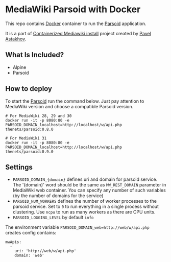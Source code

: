 # MediaWiki Parsoid with Docker

This repo contains [Docker](https://docs.docker.com/) container to run the [Parsoid](https://www.mediawiki.org/wiki/Parsoid) application.

It is a part of [Containerized Mediawiki install](https://github.com/pastakhov/compose-mediawiki-ubuntu) project created by [Pavel Astakhov](https://github.com/pastakhov).

## What Is Included?
- Alpine
- Parsoid

## How to deploy
To start the [Parsoid](https://www.mediawiki.org/wiki/Parsoid) run the command below. Just pay attention to MediaWiki version and choose a compatible Parsoid version.

```
# For MediaWiki 28, 29 and 30
docker run -it -p 8080:80 -e PARSOID_DOMAIN_localhost=http://localhost/w/api.php thenets/parsoid:0.8.0

# For MediaWiki 31
docker run -it -p 8080:80 -e PARSOID_DOMAIN_localhost=http://localhost/w/api.php thenets/parsoid:0.9.0
```

## Settings

- `PARSOID_DOMAIN_{domain}` defines uri and domain for parsoid service. The '{domain}' word should be the same as `MW_REST_DOMAIN` parameter in MediaWiki web container. You can specify any number of such variables (by the number of domains for the service)
- `PARSOID_NUM_WORKERS` defines the number of worker processes to the parsoid service. Set to `0` to run everything in a single process without clustering. Use `ncpu` to run as many workers as there are CPU units.
- `PARSOID_LOGGING_LEVEL` by default `info`

The environment variable `PARSOID_DOMAIN_web=http://web/w/api.php` creates config contains:
```
mwApis:
  -
    uri: 'http://web/w/api.php'
    domain: 'web'
```
